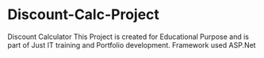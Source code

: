 # Discount-Calc-Project
Discount Calculator
This Project is created for Educational Purpose and is part of Just IT training and Portfolio development.
Framework used ASP.Net
